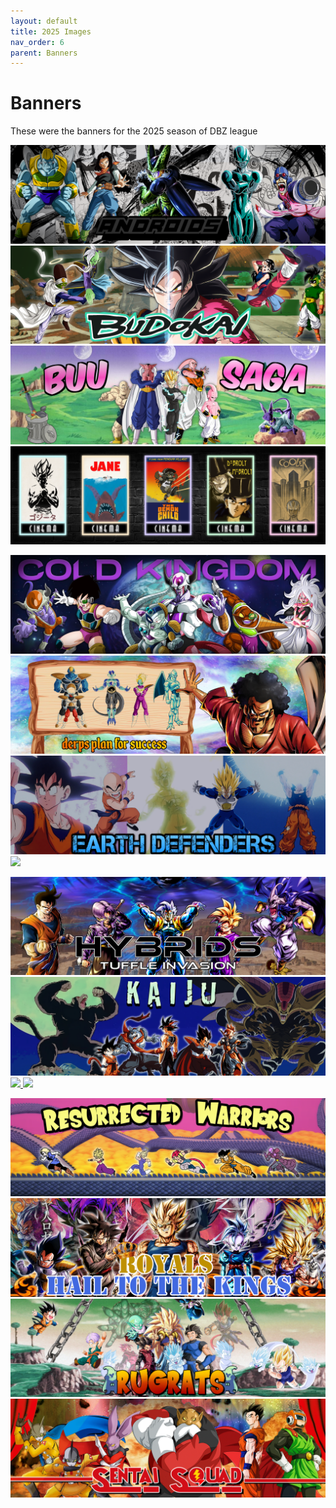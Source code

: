 ```yaml
---
layout: default
title: 2025 Images
nav_order: 6
parent: Banners
---
```


# Banners

These were the banners for the 2025 season of DBZ league

[![](./images/2025/androids.png) ](./images/2025/androids.png)
[![](./images/2025/budokai.png) ](./images/2025/budokai.png)
[![](./images/2025/buuSaga.png) ](./images/2025/buuSaga.png)
[![](./images/2025/cinema.png) ](./images/2025/cinema.png)

[![](./images/2025/coldKingdom.png) ](./images/2025/coldKingdom.png)
[![](./images/2025/derp.png) ](./images/2025/derp.png)
[![](./images/2025/earthDefenders.png) ](./images/2025/earthDefenders.png)
[![](./images/2025/superGT.png) ](./images/2025/superGT.png)

[![](./images/2025/hybrids.png) ](./images/2025/budokai.png)
[![](./images/2025/kaiju.png) ](./images/2025/kaiju.png)
[![](./images/2025/muscle.png) ](./images/2025/muscle.png)
[![](./images/2025/namek.png) ](./images/2025/namek.png)

[![](./images/2025/resurrectedWarriors.png) ](./images/2025/resurrectedWarriors.png)
[![](./images/2025/royals.png) ](./images/2025/royals.png)
[![](./images/2025/rugrats.png) ](./images/2025/rugrats.png)
[![](./images/2025/sentai.png) ](./images/2025/sentai.png)